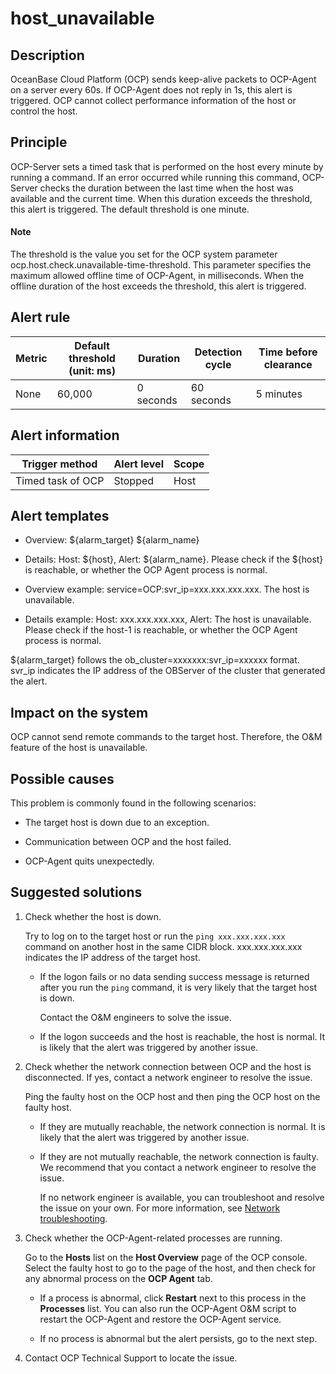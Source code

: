 host_unavailable
=====================================

**Description**
------------------------------------

OceanBase Cloud Platform (OCP) sends keep-alive packets to OCP-Agent on a server every 60s. If OCP-Agent does not reply in 1s, this alert is triggered. OCP cannot collect performance information of the host or control the host.

Principle
------------------------------

OCP-Server sets a timed task that is performed on the host every minute by running a command. If an error occurred while running this command, OCP-Server checks the duration between the last time when the host was available and the current time. When this duration exceeds the threshold, this alert is triggered. The default threshold is one minute.

  <main id="notice" type='explain'>
    <h4>Note</h4>
    <p>The threshold is the value you set for the OCP system parameter ocp.host.check.unavailable-time-threshold. This parameter specifies the maximum allowed offline time of OCP-Agent, in milliseconds. When the offline duration of the host exceeds the threshold, this alert is triggered.</p>
  </main>

**Alert rule**
-----------------------------------

| Metric | Default threshold (unit: ms) | Duration  | Detection cycle | Time before clearance |
|--------|------------------------------|-----------|-----------------|-----------------------|
| None   | 60,000                       | 0 seconds | 60 seconds      | 5 minutes             |

**Alert information**
------------------------------------------

|  Trigger method   | Alert level | Scope |
|-------------------|-------------|-------|
| Timed task of OCP | Stopped     | Host  |

**Alert templates**
----------------------------------------

* Overview: ${alarm_target} ${alarm_name}

* Details: Host: ${host}, Alert: ${alarm_name}. Please check if the ${host} is reachable, or whether the OCP Agent process is normal.

* Overview example: service=OCP:svr_ip=xxx.xxx.xxx.xxx. The host is unavailable.

* Details example: Host: xxx.xxx.xxx.xxx, Alert: The host is unavailable. Please check if the host-1 is reachable, or whether the OCP Agent process is normal.

\${alarm_target} follows the ob_cluster=xxxxxxx:svr_ip=xxxxxx format. svr_ip indicates the IP address of the OBServer of the cluster that generated the alert.

**Impact on the system**
---------------------------------------------

OCP cannot send remote commands to the target host. Therefore, the O\&M feature of the host is unavailable.

**Possible causes**
----------------------------------------

This problem is commonly found in the following scenarios:

* The target host is down due to an exception.

* Communication between OCP and the host failed.

* OCP-Agent quits unexpectedly.

**Suggested solutions**
--------------------------------------------

1. Check whether the host is down.

   Try to log on to the target host or run the `ping xxx.xxx.xxx.xxx` command on another host in the same CIDR block. xxx.xxx.xxx.xxx indicates the IP address of the target host.
   * If the logon fails or no data sending success message is returned after you run the `ping` command, it is very likely that the target host is down.

     Contact the O\&M engineers to solve the issue.

   * If the logon succeeds and the host is reachable, the host is normal. It is likely that the alert was triggered by another issue.

2. Check whether the network connection between OCP and the host is disconnected. If yes, contact a network engineer to resolve the issue.

   Ping the faulty host on the OCP host and then ping the OCP host on the faulty host.
   * If they are mutually reachable, the network connection is normal. It is likely that the alert was triggered by another issue.

   * If they are not mutually reachable, the network connection is faulty. We recommend that you contact a network engineer to resolve the issue.

     If no network engineer is available, you can troubleshoot and resolve the issue on your own. For more information, see [Network troubleshooting](../5.appendix/6.network-troubleshooting.md).

3. Check whether the OCP-Agent-related processes are running.

   Go to the **Hosts** list on the **Host Overview** page of the OCP console. Select the faulty host to go to the page of the host, and then check for any abnormal process on the **OCP Agent** tab.
   * If a process is abnormal, click **Restart** next to this process in the **Processes** list. You can also run the OCP-Agent O\&M script to restart the OCP-Agent and restore the OCP-Agent service. 

   * If no process is abnormal but the alert persists, go to the next step.

4. Contact OCP Technical Support to locate the issue.
